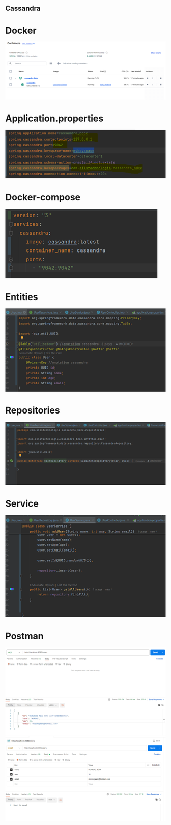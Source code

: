 ## Cassandra
# Docker
<img src="assets/1.png" /> <br>
# Application.properties
<img src="assets/2.png" /> <br>
# Docker-compose
<img src="assets/3.png" /> <br>
# Entities
<img src="assets/4.png" /> <br>
# Repositories
<img src="assets/5.png" /> <br>
# Service
<img src="assets/6.png" /> <br>
# Postman
<img src="assets/7.png" /> <br>
<img src="assets/8.png" /> <br>